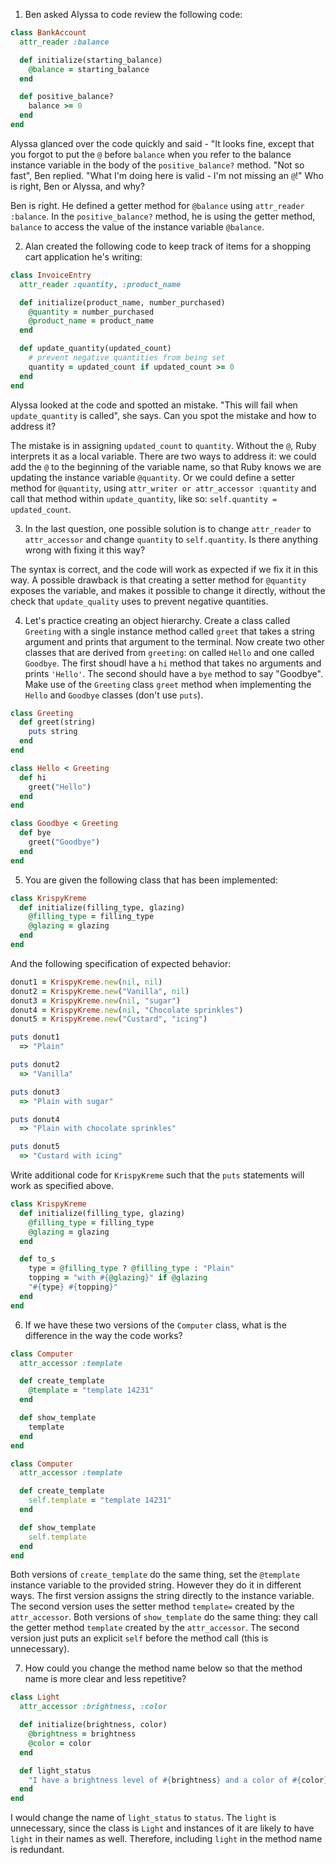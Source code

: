1. Ben asked Alyssa to code review the following code:

```ruby
class BankAccount
  attr_reader :balance

  def initialize(starting_balance)
    @balance = starting_balance
  end

  def positive_balance?
    balance >= 0
  end
end
```

Alyssa glanced over the code quickly and said - "It looks fine, except that you forgot to put the `@` before `balance` when you refer to the balance instance variable in the body of the `positive_balance?` method.
"Not so fast", Ben replied. "What I'm doing here is valid - I'm not missing an `@`!"
Who is right, Ben or Alyssa, and why?

Ben is right. He defined a getter method for `@balance` using `attr_reader :balance`. In the `positive_balance?` method, he is using the getter method, `balance` to access the value of the instance variable `@balance`.

2. Alan created the following code to keep track of items for a shopping cart application he's writing:

```ruby
class InvoiceEntry
  attr_reader :quantity, :product_name

  def initialize(product_name, number_purchased)
    @quantity = number_purchased
    @product_name = product_name
  end

  def update_quantity(updated_count)
    # prevent negative quantities from being set
    quantity = updated_count if updated_count >= 0
  end
end
```

Alyssa looked at the code and spotted an mistake. "This will fail when `update_quantity` is called", she says.
Can you spot the mistake and how to address it?

The mistake is in assigning `updated_count` to `quantity`. Without the `@`, Ruby interprets it as a local variable.
There are two ways to address it: we could add the `@` to the beginning of the variable name, so that Ruby knows we are updating the instance variable `@quantity`. Or we could define a setter method for `@quantity`, using `attr_writer or attr_accessor :quantity` and call that method within `update_quantity`, like so: `self.quantity = updated_count`.

3. In the last question, one possible solution is to change `attr_reader` to `attr_accessor` and change `quantity` to `self.quantity`.
   Is there anything wrong with fixing it this way?

The syntax is correct, and the code will work as expected if we fix it in this way. A possible drawback is that creating a setter method for `@quantity` exposes the variable, and makes it possible to change it directly, without the check that `update_quality` uses to prevent negative quantities.

4. Let's practice creating an object hierarchy.
   Create a class called `Greeting` with a single instance method called `greet` that takes a string argument and prints that argument to the terminal.
   Now create two other classes that are derived from `greeting`: on called `Hello` and one called `Goodbye`. The first shoudl have a `hi` method that takes no arguments and prints `'Hello'`. The second should have a `bye` method to say "Goodbye". Make use of the `Greeting` class `greet` method when implementing the `Hello` and `Goodbye` classes (don't use `puts`).

```ruby
class Greeting
  def greet(string)
    puts string
  end
end

class Hello < Greeting
  def hi
    greet("Hello")
  end
end

class Goodbye < Greeting
  def bye
    greet("Goodbye")
  end
end
```

5. You are given the following class that has been implemented:

```ruby
class KrispyKreme
  def initialize(filling_type, glazing)
    @filling_type = filling_type
    @glazing = glazing
  end
end
```

And the following specification of expected behavior:

```ruby
donut1 = KrispyKreme.new(nil, nil)
donut2 = KrispyKreme.new("Vanilla", nil)
donut3 = KrispyKreme.new(nil, "sugar")
donut4 = KrispyKreme.new(nil, "Chocolate sprinkles")
donut5 = KrispyKreme.new("Custard", "icing")

puts donut1
  => "Plain"

puts donut2
  => "Vanilla"

puts donut3
  => "Plain with sugar"

puts donut4
  => "Plain with chocolate sprinkles"

puts donut5
  => "Custard with icing"
```

Write additional code for `KrispyKreme` such that the `puts` statements will work as specified above.

```ruby
class KrispyKreme
  def initialize(filling_type, glazing)
    @filling_type = filling_type
    @glazing = glazing
  end

  def to_s
    type = @filling_type ? @filling_type : "Plain"
    topping = "with #{@glazing}" if @glazing
    "#{type} #{topping}"
  end
end
```

6. If we have these two versions of the `Computer` class, what is the difference in the way the code works?

```ruby
class Computer
  attr_accessor :template

  def create_template
    @template = "template 14231"
  end

  def show_template
    template
  end
end

class Computer
  attr_accessor :template

  def create_template
    self.template = "template 14231"
  end

  def show_template
    self.template
  end
end
```

Both versions of `create_template` do the same thing, set the `@template` instance variable to the provided string. However they do it in different ways.
The first version assigns the string directly to the instance variable. The second version uses the setter method `template=` created by the `attr_accessor`.
Both versions of `show_template` do the same thing: they call the getter method `template` created by the `attr_accessor`. The second version just puts an explicit `self` before the method call (this is unnecessary).

7. How could you change the method name below so that the method name is more clear and less repetitive?

```ruby
class Light
  attr_accessor :brightness, :color

  def initialize(brightness, color)
    @brightness = brightness
    @color = color
  end

  def light_status
    "I have a brightness level of #{brightness} and a color of #{color}"
  end
end
```

I would change the name of `light_status` to `status`. The `light` is unnecessary, since the class is `Light` and instances of it are likely to have `light` in their names as well. Therefore, including `light` in the method name is redundant.
